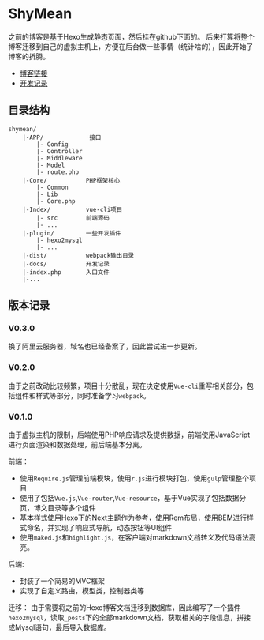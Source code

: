 ShyMean
===
之前的博客是基于Hexo生成静态页面，然后挂在github下面的。
后来打算将整个博客迁移到自己的虚拟主机上，方便在后台做一些事情（统计啥的），因此开始了博客的折腾。
* [博客链接](http://shymean.com)
* [开发记录](./doc/)

## 目录结构
```
shymean/ 
    |-APP/             接口
        |- Config
        |- Controller
        |- Middleware
        |- Model
        |- route.php
    |-Core/           PHP框架核心
        |- Common
        |- Lib
        |- Core.php
    |-Index/          vue-cli项目
        |- src        前端源码
        |- ...
    |-plugin/         一些开发插件
        |- hexo2mysql
        |- ...
    |-dist/           webpack输出目录
    |-docs/           开发记录
    |-index.php       入口文件
    |-...
```

## 版本记录

### V0.3.0
换了阿里云服务器，域名也已经备案了，因此尝试进一步更新。

### V0.2.0
由于之前改动比较频繁，项目十分散乱，现在决定使用`Vue-cli`重写相关部分，包括组件和样式等部分，同时准备学习`webpack`。

### V0.1.0
由于虚拟主机的限制，后端使用PHP响应请求及提供数据，前端使用JavaScript进行页面渲染和数据处理，前后端基本分离。

前端：

* 使用`Require.js`管理前端模块，使用`r.js`进行模块打包，使用`gulp`管理整个项目
* 使用了包括`Vue.js`,`Vue-router`,`Vue-resource`，基于Vue实现了包括数据分页，博文目录等多个组件
* 基本样式使用Hexo下的Next主题作为参考，使用Rem布局，使用BEM进行样式命名，并实现了响应式导航，动态按钮等UI组件
* 使用`maked.js`和`highlight.js`，在客户端对markdown文档转义及代码语法高亮。

后端:
* 封装了一个简易的MVC框架
* 实现了自定义路由，模型类，控制器类等

迁移：
由于需要将之前的Hexo博客文档迁移到数据库，因此编写了一个插件`hexo2mysql`，读取`_posts`下的全部markdown文档，获取相关的字段信息，拼接成Mysql语句，最后导入数据库。
